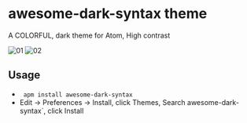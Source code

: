 # awesome-dark-syntax theme

A COLORFUL, dark theme for Atom, High contrast

![01](https://user-images.githubusercontent.com/32095783/54886604-b40cdb80-4e81-11e9-9710-5bbc73ac2d73.PNG)
![02](https://user-images.githubusercontent.com/32095783/54886103-04813a80-4e7c-11e9-97a1-e1e0e8d29235.PNG)

<h2>Usage</h2>
<ul>
  <li>
    <code> apm install awesome-dark-syntax </code>
  </li>
  <li>
    Edit -> Preferences -> Install, click Themes, Search awesome-dark-syntax`, click Install 
  </li>
</ul>  
